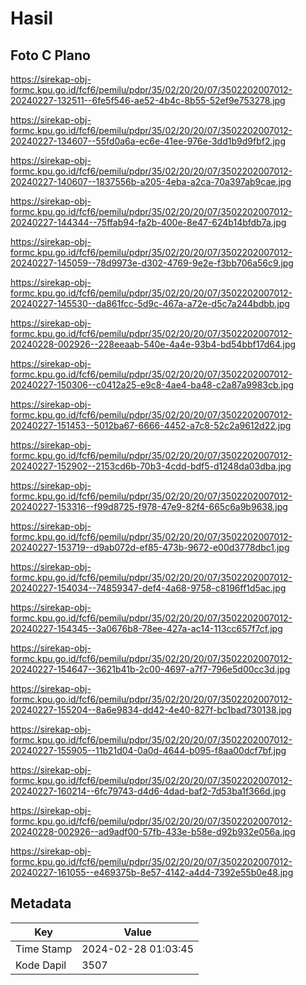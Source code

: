 # Hasil

## Foto C Plano

https://sirekap-obj-formc.kpu.go.id/fcf6/pemilu/pdpr/35/02/20/20/07/3502202007012-20240227-132511--6fe5f546-ae52-4b4c-8b55-52ef9e753278.jpg

https://sirekap-obj-formc.kpu.go.id/fcf6/pemilu/pdpr/35/02/20/20/07/3502202007012-20240227-134607--55fd0a6a-ec6e-41ee-976e-3dd1b9d9fbf2.jpg

https://sirekap-obj-formc.kpu.go.id/fcf6/pemilu/pdpr/35/02/20/20/07/3502202007012-20240227-140607--1837556b-a205-4eba-a2ca-70a397ab9cae.jpg

https://sirekap-obj-formc.kpu.go.id/fcf6/pemilu/pdpr/35/02/20/20/07/3502202007012-20240227-144344--75ffab94-fa2b-400e-8e47-624b14bfdb7a.jpg

https://sirekap-obj-formc.kpu.go.id/fcf6/pemilu/pdpr/35/02/20/20/07/3502202007012-20240227-145059--78d9973e-d302-4769-9e2e-f3bb706a56c9.jpg

https://sirekap-obj-formc.kpu.go.id/fcf6/pemilu/pdpr/35/02/20/20/07/3502202007012-20240227-145530--da861fcc-5d9c-467a-a72e-d5c7a244bdbb.jpg

https://sirekap-obj-formc.kpu.go.id/fcf6/pemilu/pdpr/35/02/20/20/07/3502202007012-20240228-002926--228eeaab-540e-4a4e-93b4-bd54bbf17d64.jpg

https://sirekap-obj-formc.kpu.go.id/fcf6/pemilu/pdpr/35/02/20/20/07/3502202007012-20240227-150306--c0412a25-e9c8-4ae4-ba48-c2a87a9983cb.jpg

https://sirekap-obj-formc.kpu.go.id/fcf6/pemilu/pdpr/35/02/20/20/07/3502202007012-20240227-151453--5012ba67-6666-4452-a7c8-52c2a9612d22.jpg

https://sirekap-obj-formc.kpu.go.id/fcf6/pemilu/pdpr/35/02/20/20/07/3502202007012-20240227-152902--2153cd6b-70b3-4cdd-bdf5-d1248da03dba.jpg

https://sirekap-obj-formc.kpu.go.id/fcf6/pemilu/pdpr/35/02/20/20/07/3502202007012-20240227-153316--f99d8725-f978-47e9-82f4-665c6a9b9638.jpg

https://sirekap-obj-formc.kpu.go.id/fcf6/pemilu/pdpr/35/02/20/20/07/3502202007012-20240227-153719--d9ab072d-ef85-473b-9672-e00d3778dbc1.jpg

https://sirekap-obj-formc.kpu.go.id/fcf6/pemilu/pdpr/35/02/20/20/07/3502202007012-20240227-154034--74859347-def4-4a68-9758-c8196ff1d5ac.jpg

https://sirekap-obj-formc.kpu.go.id/fcf6/pemilu/pdpr/35/02/20/20/07/3502202007012-20240227-154345--3a0676b8-78ee-427a-ac14-113cc657f7cf.jpg

https://sirekap-obj-formc.kpu.go.id/fcf6/pemilu/pdpr/35/02/20/20/07/3502202007012-20240227-154647--3621b41b-2c00-4697-a7f7-796e5d00cc3d.jpg

https://sirekap-obj-formc.kpu.go.id/fcf6/pemilu/pdpr/35/02/20/20/07/3502202007012-20240227-155204--8a6e9834-dd42-4e40-827f-bc1bad730138.jpg

https://sirekap-obj-formc.kpu.go.id/fcf6/pemilu/pdpr/35/02/20/20/07/3502202007012-20240227-155905--11b21d04-0a0d-4644-b095-f8aa00dcf7bf.jpg

https://sirekap-obj-formc.kpu.go.id/fcf6/pemilu/pdpr/35/02/20/20/07/3502202007012-20240227-160214--6fc79743-d4d6-4dad-baf2-7d53ba1f366d.jpg

https://sirekap-obj-formc.kpu.go.id/fcf6/pemilu/pdpr/35/02/20/20/07/3502202007012-20240228-002926--ad9adf00-57fb-433e-b58e-d92b932e056a.jpg

https://sirekap-obj-formc.kpu.go.id/fcf6/pemilu/pdpr/35/02/20/20/07/3502202007012-20240227-161055--e469375b-8e57-4142-a4d4-7392e55b0e48.jpg


## Metadata

| Key        | Value               |
| ---------- | ------------------- |
| Time Stamp | 2024-02-28 01:03:45 |
| Kode Dapil | 3507                |



